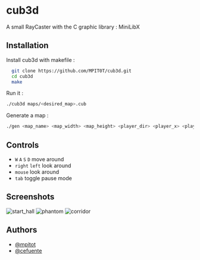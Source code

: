 
# cub3d

A small RayCaster with the C graphic library : MiniLibX


## Installation

Install cub3d with makefile :
```bash
  git clone https://github.com/MPIT0T/cub3d.git
  cd cub3d
  make
```


Run it :
```bash
./cub3d maps/<desired_map>.cub
```

Generate a map :
```bash
./gen <map_name> <map_width> <map_height> <player_dir> <player_x> <player_y>
```

## Controls
- `W` `A` `S` `D` move around
- `right` `left` look around
- `mouse` look around
- `tab` toggle pause mode

## Screenshots

![start_hall](https://github.com/MPIT0T/cub3d/assets/118504616/42f0920f-bb6c-4eec-a1a2-d51948cd1d01)
![phantom](https://github.com/MPIT0T/cub3d/assets/118504616/1fa36d12-669c-416f-8c94-763d10568e18)
![corridor](https://github.com/MPIT0T/cub3d/assets/118504616/d4fd3396-16ba-4d57-9ad1-264d70377e01)

## Authors

- [@mpitot](https://github.com/MPIT0T)
- [@cefuente](https://github.com/cesarfue)

